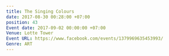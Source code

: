 ```yaml
---
title: The Singing Colours
date: 2017-08-30 00:28:00 +07:00
position: 43
Event date: 2017-09-02 00:00:00 +07:00
Venue: Lotte Tower
Event URL: https://www.facebook.com/events/1379969635453993/
Genre: ART
---
```


